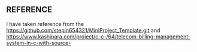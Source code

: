 ## REFERENCE

 I have taken reference from the https://github.com/stepin654321/MiniProject_Template.git
 and https://www.kashipara.com/project/c-c-/64/telecom-billing-management-system-in-c-with-source-
